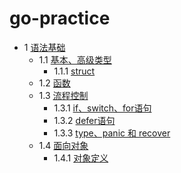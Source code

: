 # go-practice

- 1 [语法基础](#)
    - 1.1 [基本、高级类型](#)
        - 1.1.1 [struct](#)
    - 1.2 [函数](#)
    - 1.3 [流程控制](#)
        - 1.3.1 [if、switch、for语句](#)
        - 1.3.2 [defer语句](#)
        - 1.3.3 [type、panic 和 recover](#)
    - 1.4 [面向对象](#)
        - 1.4.1 [对象定义]()